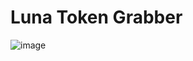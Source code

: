 #                                      Luna Token Grabber



![image](https://github.com/smmug246/smug246/assets/157300819/0bbe2e1a-35ab-44c5-a936-ffe4a96cd24d)

